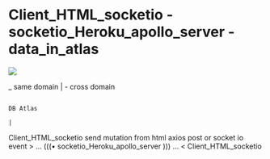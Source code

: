 # Client_HTML_socketio - socketio_Heroku_apollo_server - data_in_atlas

<img src="https://user-images.githubusercontent.com/25323947/72556878-94f69480-386d-11ea-8ef9-ad568d621fb2.png">

_ same domain | - cross domain

                                                                                                DB Atlas
                                                                                                    |
Client_HTML_socketio send mutation from html axios post or socket io event > ... (((• socketio_Heroku_apollo_server ))) ... < Client_HTML_socketio



